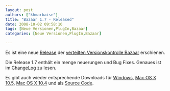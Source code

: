 ```yaml
---
layout: post
authors: ["khmarbaise"]
title: "Bazaar 1.7 - Released"
date: 2008-10-02 09:58:10
tags: [Neue Versionen,PlugIn,Bazaar]
categories: [Neue Versionen,PlugIn,Bazaar]

---
```

Es ist eine neue [Release](https://launchpad.net/bzr/+announcement/1179) der [verteilten Versionskontrolle Bazaar](http://bazaar-vcs.org) erschienen. 

Die Release 1.7 enthält ein menge neuerungen und Bug Fixes. Genaues ist im [ChangeLog](https://launchpad.net/bzr/1.7/1.7) zu lesen. 

Es gibt auch wieder entsprechende Downloads für 
[Windows](http://launchpad.net/bzr/1.7/1.7/+download/bzr-setup-1.7-1.exe), 
[Mac OS X 10.5](http://launchpad.net/bzr/1.7/1.7/+download/Bazaar-1.7-OSX10.5.dmg), 
[Mac OS X 10.4](http://launchpad.net/bzr/1.7/1.7/+download/Bazaar-1.7-OSX10.4-universal.dmg) und als 
[Source Code](http://launchpad.net/bzr/1.7/1.7/+download/bzr-1.7.tar.gz).
